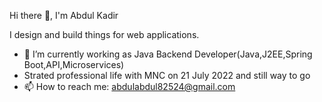  Hi there 👋, I'm Abdul Kadir

I design and build things for web applications.

- 🌱 I’m currently working as Java Backend Developer(Java,J2EE,Spring Boot,API,Microservices)
- Strated professional life with MNC on 21 July 2022 and still way to go
- 📫 How to reach me: abdulabdul82524@gmail.com


